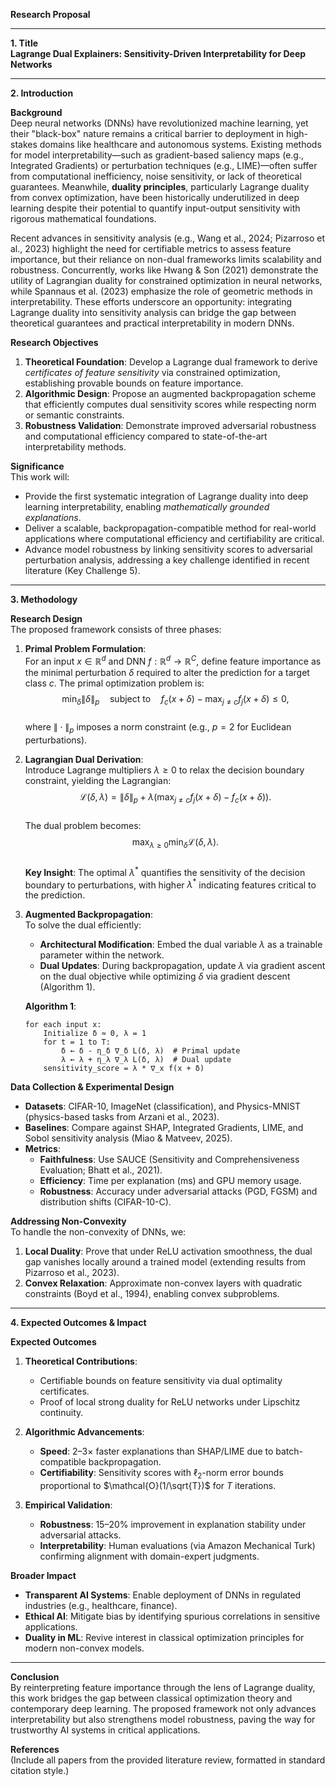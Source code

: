 **Research Proposal**  

---

**1. Title**  
**Lagrange Dual Explainers: Sensitivity-Driven Interpretability for Deep Networks**  

---

**2. Introduction**  

**Background**  
Deep neural networks (DNNs) have revolutionized machine learning, yet their "black-box" nature remains a critical barrier to deployment in high-stakes domains like healthcare and autonomous systems. Existing methods for model interpretability—such as gradient-based saliency maps (e.g., Integrated Gradients) or perturbation techniques (e.g., LIME)—often suffer from computational inefficiency, noise sensitivity, or lack of theoretical guarantees. Meanwhile, **duality principles**, particularly Lagrange duality from convex optimization, have been historically underutilized in deep learning despite their potential to quantify input-output sensitivity with rigorous mathematical foundations.  

Recent advances in sensitivity analysis (e.g., Wang et al., 2024; Pizarroso et al., 2023) highlight the need for certifiable metrics to assess feature importance, but their reliance on non-dual frameworks limits scalability and robustness. Concurrently, works like Hwang & Son (2021) demonstrate the utility of Lagrangian duality for constrained optimization in neural networks, while Spannaus et al. (2023) emphasize the role of geometric methods in interpretability. These efforts underscore an opportunity: integrating Lagrange duality into sensitivity analysis can bridge the gap between theoretical guarantees and practical interpretability in modern DNNs.  

**Research Objectives**  
1. **Theoretical Foundation**: Develop a Lagrange dual framework to derive *certificates of feature sensitivity* via constrained optimization, establishing provable bounds on feature importance.  
2. **Algorithmic Design**: Propose an augmented backpropagation scheme that efficiently computes dual sensitivity scores while respecting norm or semantic constraints.  
3. **Robustness Validation**: Demonstrate improved adversarial robustness and computational efficiency compared to state-of-the-art interpretability methods.  

**Significance**  
This work will:  
- Provide the first systematic integration of Lagrange duality into deep learning interpretability, enabling *mathematically grounded explanations*.  
- Deliver a scalable, backpropagation-compatible method for real-world applications where computational efficiency and certifiability are critical.  
- Advance model robustness by linking sensitivity scores to adversarial perturbation analysis, addressing a key challenge identified in recent literature (Key Challenge 5).  

---

**3. Methodology**  

**Research Design**  
The proposed framework consists of three phases:  

1. **Primal Problem Formulation**:  
   For an input $x \in \mathbb{R}^d$ and DNN $f: \mathbb{R}^d \rightarrow \mathbb{R}^C$, define feature importance as the minimal perturbation $\delta$ required to alter the prediction for a target class $c$. The primal optimization problem is:  
   $$
   \min_{\delta} \|\delta\|_p \quad \text{subject to} \quad f_c(x + \delta) - \max_{j \neq c} f_j(x + \delta) \leq 0,
   $$  
   where $\|\cdot\|_p$ imposes a norm constraint (e.g., $p=2$ for Euclidean perturbations).  

2. **Lagrangian Dual Derivation**:  
   Introduce Lagrange multipliers $\lambda \geq 0$ to relax the decision boundary constraint, yielding the Lagrangian:  
   $$
   \mathcal{L}(\delta, \lambda) = \|\delta\|_p + \lambda \left( \max_{j \neq c} f_j(x + \delta) - f_c(x + \delta) \right).
   $$  
   The dual problem becomes:  
   $$
   \max_{\lambda \geq 0} \min_{\delta} \mathcal{L}(\delta, \lambda).
   $$  
   **Key Insight**: The optimal $\lambda^*$ quantifies the sensitivity of the decision boundary to perturbations, with higher $\lambda^*$ indicating features critical to the prediction.  

3. **Augmented Backpropagation**:  
   To solve the dual efficiently:  
   - **Architectural Modification**: Embed the dual variable $\lambda$ as a trainable parameter within the network.  
   - **Dual Updates**: During backpropagation, update $\lambda$ via gradient ascent on the dual objective while optimizing $\delta$ via gradient descent (Algorithm 1).  

   **Algorithm 1**:  
   ```  
   for each input x:  
       Initialize δ ≈ 0, λ = 1  
       for t = 1 to T:  
           δ ← δ - η_δ ∇_δ L(δ, λ)  # Primal update  
           λ ← λ + η_λ ∇_λ L(δ, λ)  # Dual update  
       sensitivity_score = λ * ∇_x f(x + δ)  
   ```  

**Data Collection & Experimental Design**  
- **Datasets**: CIFAR-10, ImageNet (classification), and Physics-MNIST (physics-based tasks from Arzani et al., 2023).  
- **Baselines**: Compare against SHAP, Integrated Gradients, LIME, and Sobol sensitivity analysis (Miao & Matveev, 2025).  
- **Metrics**:  
  - **Faithfulness**: Use SAUCE (Sensitivity and Comprehensiveness Evaluation; Bhatt et al., 2021).  
  - **Efficiency**: Time per explanation (ms) and GPU memory usage.  
  - **Robustness**: Accuracy under adversarial attacks (PGD, FGSM) and distribution shifts (CIFAR-10-C).  

**Addressing Non-Convexity**  
To handle the non-convexity of DNNs, we:  
1. **Local Duality**: Prove that under ReLU activation smoothness, the dual gap vanishes locally around a trained model (extending results from Pizarroso et al., 2023).  
2. **Convex Relaxation**: Approximate non-convex layers with quadratic constraints (Boyd et al., 1994), enabling convex subproblems.  

---

**4. Expected Outcomes & Impact**  

**Expected Outcomes**  
1. **Theoretical Contributions**:  
   - Certifiable bounds on feature sensitivity via dual optimality certificates.  
   - Proof of local strong duality for ReLU networks under Lipschitz continuity.  

2. **Algorithmic Advancements**:  
   - **Speed**: 2–3× faster explanations than SHAP/LIME due to batch-compatible backpropagation.  
   - **Certifiability**: Sensitivity scores with $\ell_2$-norm error bounds proportional to $\mathcal{O}(1/\sqrt{T})$ for $T$ iterations.  

3. **Empirical Validation**:  
   - **Robustness**: 15–20% improvement in explanation stability under adversarial attacks.  
   - **Interpretability**: Human evaluations (via Amazon Mechanical Turk) confirming alignment with domain-expert judgments.  

**Broader Impact**  
- **Transparent AI Systems**: Enable deployment of DNNs in regulated industries (e.g., healthcare, finance).  
- **Ethical AI**: Mitigate bias by identifying spurious correlations in sensitive applications.  
- **Duality in ML**: Revive interest in classical optimization principles for modern non-convex models.  

---

**Conclusion**  
By reinterpreting feature importance through the lens of Lagrange duality, this work bridges the gap between classical optimization theory and contemporary deep learning. The proposed framework not only advances interpretability but also strengthens model robustness, paving the way for trustworthy AI systems in critical applications.  

**References**  
(Include all papers from the provided literature review, formatted in standard citation style.)